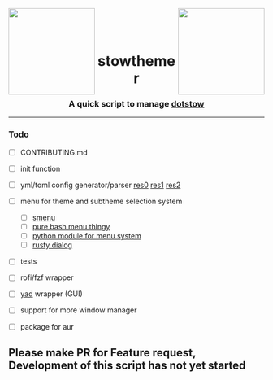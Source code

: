 
<p align="center"><img align="left"  src="https://user-images.githubusercontent.com/67634565/135770396-bc4474c0-2a57-4e53-a076-f4ae3d2fb409.png" height='170px' >
<img align="right"  src="https://user-images.githubusercontent.com/67634565/125792404-8feb3087-2884-42c8-9432-024879a9b3fc.gif" height='170px' ></p>

&nbsp;

&nbsp;


<h1 align="center">stowthemer</h1>
<h3 align="center">A quick script to manage <a href="https://github.com/umgbhalla/dotstow">dotstow</a></h3>

<hr>

### Todo

- [ ] CONTRIBUTING.md
- [ ] init function
- [ ] yml/toml config generator/parser [res0](https://perfecto25.medium.com/handle-bash-config-file-variables-like-a-pro-957dc9a838ed)
 [res1](https://unix.stackexchange.com/questions/175648/use-config-file-for-my-shell-script) [res2](https://askubuntu.com/questions/743493/best-way-to-read-a-config-file-in-bash)
- [ ]  menu for theme and subtheme selection system
    - [ ] [smenu](https://github.com/p-gen/smenu)
    - [ ] [pure bash menu thingy](https://serverfault.com/questions/144939/multi-select-menu-in-bash-script/506704#506704)
    - [ ] [python module for menu system](https://medium.com/geekculture/build-interactive-cli-tools-in-python-47303c50d75)
    - [ ] [rusty dialog](https://docs.rs/dialoguer/0.8.0/dialoguer/)
- [ ] tests
- [ ] rofi/fzf wrapper
- [ ] [yad](https://github.com/v1cont/yad) wrapper (GUI)
- [ ] support for more window manager
- [ ] package for aur




  
## Please make PR for Feature request, Development of this script has not yet started


